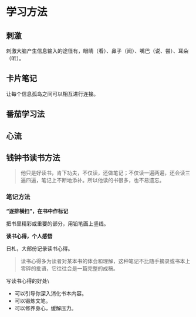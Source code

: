 # 学习方法

## 刺激

刺激大脑产生信息输入的途径有，眼睛（看）、鼻子（闻）、嘴巴（说、尝）、耳朵（听）。

## 卡片笔记

让每个信息孤岛之间可以相互进行连接。

## 番茄学习法

## 心流

## 钱钟书读书方法

> 他只是好读书，肯下功夫，不仅读，还做笔记；不仅读一遍两遍，还会读三遍四遍，笔记上不断地添补。所以他读的书很多，也不易遗忘。

### 笔记方法

**“逐排横扫”，在书中作标记**

把书里精彩或重要的部分，用铅笔画上竖线。

**读书心得，个人感悟**

日札，大部份记录读书心得。
> 读书心得多为读者对某本书的体会和理解，这种笔记不比随手摘录或书本上零碎的批语，它往往会是一篇完整的成稿。

写读书心得的好处\
- 可以引导你深入消化书本内容。
- 可以锻炼文笔。
- 可以修养身心，缓解压力。

